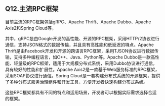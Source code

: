 ## Q12.主流RPC框架

目前主流的RPC框架包括gRPC、Apache Thrift、Apache Dubbo、Apache Axis2和Spring Cloud等。

其中，gRPC是由Google开发的高性能、开源的RPC框架，采用HTTP/2协议进行通信，支持JSON格式的数据传输，并且具有高性能和低延迟的特点。Apache Thrift是由Facebook开发和开源的跨语言RPC框架，采用TJSON协议进行数据传输，支持多种编程语言，如C++、Java、Python等。Apache Dubbo是一款高性能、轻量级的RPC框架，适用于大规模分布式系统，采用Dubbo协议进行通信，具有较好的性能和扩展性。Apache Axis2是一款基于Web服务标准的RPC框架，采用SOAP协议进行通信。Spring Cloud是一套构建分布式系统的开源框架，提供了多种分布式服务治理组件和开发工具，方便开发者快速构建分布式系统。

这些RPC框架都具有不同的特点和适用场景，开发者可以根据实际需求选择合适的框架。